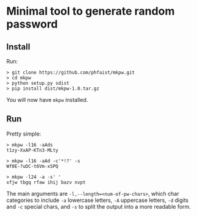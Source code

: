 Minimal tool to generate random password
========================================

Install
-------

Run:

    > git clone https://github.com/phfaist/mkpw.git
    > cd mkpw
    > python setup.py sdist
    > pip install dist/mkpw-1.0.tar.gz

You will now have `mkpw` installed.


Run
---

Pretty simple:

    > mkpw -l16 -aAds
    t1zy-XxAP-KTn3-MLty

    > mkpw -l16 -aAd -c'*!?' -s
    Wf0E-?uDC-t6Vm-xSPQ

    > mkpw -l24 -a -s' '
    xfjw tbgq rfaw ihij bazv nvpt

The main arguments are `-l,--length=<num-of-pw-chars>`, which char categories to
include `-a` lowercase letters, `-A` uppercase letters, `-d` digits and `-c`
special chars, and `-s` to split the output into a more readable form.
